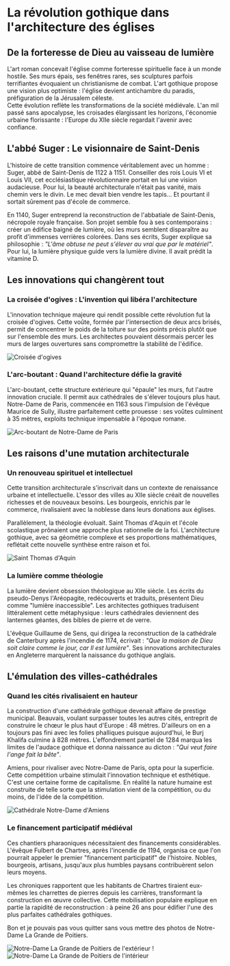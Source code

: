 # La révolution gothique dans l'architecture des églises

## De la forteresse de Dieu au vaisseau de lumière

L'art roman concevait l'église comme forteresse spirituelle face à un monde hostile.
Ses murs épais, ses fenêtres rares, ses sculptures parfois terrifiantes évoquaient un christianisme de combat.
L'art gothique propose une vision plus optimiste : l'église devient antichambre du paradis, préfiguration de la Jérusalem céleste. <br>
Cette évolution reflète les transformations de la société médiévale.
L'an mil passé sans apocalypse, les croisades élargissant les horizons, l'économie urbaine florissante : l'Europe du XIIe siècle regardait l'avenir avec confiance.

## L'abbé Suger : Le visionnaire de Saint-Denis

L'histoire de cette transition commence véritablement avec un homme : Suger, abbé de Saint-Denis de 1122 à 1151.
Conseiller des rois Louis VI et Louis VII, cet ecclésiastique révolutionnaire portait en lui une vision audacieuse. Pour lui, la beauté architecturale n'était pas vanité, mais chemin vers le divin.
Le mec devait bien vendre les tapis... Et pourtant il sortait sûrement pas d'école de commerce.

En 1140, Suger entreprend la reconstruction de l'abbatiale de Saint-Denis, nécropole royale française.
Son projet semble fou à ses contemporains : créer un édifice baigné de lumière, où les murs semblent disparaître au profit d'immenses verrières colorées.
Dans ses écrits, Suger explique sa philosophie : *"L'âme obtuse ne peut s'élever au vrai que par le matériel"*. Pour lui, la lumière physique guide vers la lumière divine. Il avait prédit la vitamine D.

## Les innovations qui changèrent tout

### La croisée d'ogives : L'invention qui libéra l'architecture

L'innovation technique majeure qui rendit possible cette révolution fut la croisée d'ogives.
Cette voûte, formée par l'intersection de deux arcs brisés, permit de concentrer le poids de la toiture sur des points précis plutôt que sur l'ensemble des murs.
Les architectes pouvaient désormais percer les murs de larges ouvertures sans compromettre la stabilité de l'édifice.

![Croisée d'ogives](/articles/art/images/EGLISES_croiseedogives.jpg)

### L'arc-boutant : Quand l'architecture défie la gravité

L'arc-boutant, cette structure extérieure qui "épaule" les murs, fut l'autre innovation cruciale.
Il permit aux cathédrales de s'élever toujours plus haut.
Notre-Dame de Paris, commencée en 1163 sous l'impulsion de l'évêque Maurice de Sully, illustre parfaitement cette prouesse : ses voûtes culminent à 35 mètres, exploits technique impensable à l'époque romane.

![Arc-boutant de Notre-Dame de Paris](/articles/art/images/EGLISES_arcboutantnotredameparis.jpg)

## Les raisons d'une mutation architecturale

### Un renouveau spirituel et intellectuel

Cette transition architecturale s'inscrivait dans un contexte de renaissance urbaine et intellectuelle.
L'essor des villes au XIIe siècle créait de nouvelles richesses et de nouveaux besoins.
Les bourgeois, enrichis par le commerce, rivalisaient avec la noblesse dans leurs donations aux églises.

Parallèlement, la théologie évoluait. Saint Thomas d'Aquin et l'école scolastique prônaient une approche plus rationnelle de la foi.
L'architecture gothique, avec sa géométrie complexe et ses proportions mathématiques, reflétait cette nouvelle synthèse entre raison et foi.

![Saint Thomas d'Aquin](/articles/art/images/EGLISES_stthomasdaquin.jpg)

### La lumière comme théologie

La lumière devient obsession théologique au XIIe siècle. Les écrits du pseudo-Denys l'Aréopagite, redécouverts et traduits, présentent Dieu comme "lumière inaccessible".
Les architectes gothiques traduisent littéralement cette métaphysique : leurs cathédrales deviennent des lanternes géantes, des bibles de pierre et de verre.

L'évêque Guillaume de Sens, qui dirigea la reconstruction de la cathédrale de Canterbury après l'incendie de 1174, écrivait : *"Que la maison de Dieu soit claire comme le jour, car Il est lumière"*.
Ses innovations architecturales en Angleterre marquèrent la naissance du gothique anglais.

## L'émulation des villes-cathédrales

### Quand les cités rivalisaient en hauteur

La construction d'une cathédrale gothique devenait affaire de prestige municipal.
Beauvais, voulant surpasser toutes les autres cités, entreprit de construire le chœur le plus haut d'Europe : 48 mètres.
D'ailleurs on en a toujours pas fini avec les folies phalliques puisque aujourd'hui, le Burj Khalifa culmine à 828 mètres.
L'effondrement partiel de 1284 marqua les limites de l'audace gothique et donna naissance au dicton : *"Qui veut faire l'ange fait la bête"*.

Amiens, pour rivaliser avec Notre-Dame de Paris, opta pour la superficie. Cette compétition urbaine stimulait l'innovation technique et esthétique.
C'est une certaine forme de capitalisme. En réalité la nature humaine est construite de telle sorte que la stimulation vient de la compétition, ou du moins, de l'idée de la compétition.

![Cathédrale Notre-Dame d'Amiens](/articles/art/images/EGLISES_cathedraledamiens.png)

### Le financement participatif médiéval

Ces chantiers pharaoniques nécessitaient des financements considérables. L'évêque Fulbert de Chartres, après l'incendie de 1194, organisa ce que l'on pourrait appeler le premier "financement participatif" de l'histoire.
Nobles, bourgeois, artisans, jusqu'aux plus humbles paysans contribuèrent selon leurs moyens.

Les chroniques rapportent que les habitants de Chartres tiraient eux-mêmes les charrettes de pierres depuis les carrières, transformant la construction en œuvre collective.
Cette mobilisation populaire explique en partie la rapidité de reconstruction : à peine 26 ans pour édifier l'une des plus parfaites cathédrales gothiques.

Bon et je pouvais pas vous quitter sans vous mettre des photos de Notre-Dame La Grande de Poitiers.

![Notre-Dame La Grande de Poitiers de l'extérieur](/articles/art/images/EGLISES_notredamelagrandepoitiersexterieur.jpg) !![Notre-Dame La Grande de Poitiers de l'intérieur](/articles/art/images/EGLISES_notredamelagrandepoitiersinterieur.jpg)
